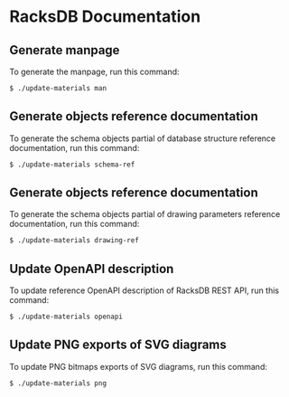 # RacksDB Documentation

## Generate manpage

To generate the manpage, run this command:

```sh
$ ./update-materials man
```

## Generate objects reference documentation

To generate the schema objects partial of database structure reference
documentation, run this command:

```sh
$ ./update-materials schema-ref
```

## Generate objects reference documentation

To generate the schema objects partial of drawing parameters reference
documentation, run this command:

```sh
$ ./update-materials drawing-ref
```

## Update OpenAPI description

To update reference OpenAPI description of RacksDB REST API, run this command:

```sh
$ ./update-materials openapi
```

## Update PNG exports of SVG diagrams

To update PNG bitmaps exports of SVG diagrams, run this command:

```sh
$ ./update-materials png
```
